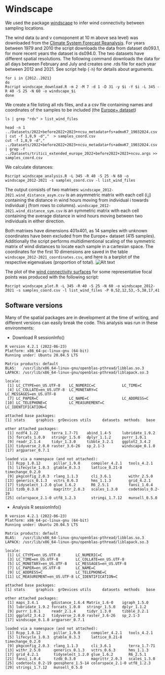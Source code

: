 # Windscape
We used the package [windscape](https://github.com/matthewkling/windscape) to infer wind connectivity between sampling locations.

The wind data (u and v comoponent at 10 m above sea level) was downloaded from the [Climate System Forecast Reanalysis](https://rda.ucar.edu/datasets/).
For years between 1979 and 2010 the script downloads the data from dataset ds093.1, for more recent years the dataset is ds094.0. The two datasets have different spatial resolutions. 
The following command downloads the data for all days between February and July and creates one .rds file for each year between 2012 and 2021. See script help (`-h`) for details about arguments. 

```
for i in {2012..2021}
do 
Rscript windscape_download.R -m 2 -M 7 -d 1 -D 31 -y $i -Y $i -L 345 -R 40 -S 25 -N 60 -o windscape_$i
done
```

We create a file listing all rds files, and a a csv file containing names and coordinates of the samples to be included (the [Europe+ dataset](../Datasets/Datasets.md)) 

```
ls | grep "rds" > list_wind_files

head -n 1 ../Datasets/2022+before2022+2023+ncsu_metadata+fs+admxK7_19032024.csv | cut -f 1,8,9 -d","  > samples_coord.csv
cut -f 1,8,9 -d"," ../Datasets/2022+before2022+2023+ncsu_metadata+fs+admxK7_19032024.csv | grep -f ../Datasets/tritici_extended_europe_2022+before2022+2023+ncsu.args >> samples_coord.csv

```

We calculate distances: 

```
Rscript windscape_analysis.R -L 345 -R 40 -S 25 -N 60 -o windscape_2012-2021 -s samples_coord.csv -l list_wind_files
```

The output consists of two matrixes: 
`windscape_2012-2021.wind_distance_asym.csv` is an asymmetric matrix with each cell (i,j) containing the distance in wind hours moving from individual i towards individual j (from rows to columns). 
`windscape_2012-2021.wind_distance_sym.csv` is an symmetric matrix with each cell containing the average distance in wind hours moving between two individuals in either direction.

Both matrixes have dimensions 401x401, as 14 samples with unknown coordinates have been excluded from the Europe+ dataset (415 samples).
Additionally the script performs multidimentional scaling of the symmetric matrix of wind distances to locate each sample in a cartesian space. The coordinates for the first 10 dimensions are saved in the table `windscape_2012-2021_coordinates.csv`, and here is a barplot of the respective eigenvalues (proportion of total).
![Alt text]()

The plot of the [wind connectivity surfaces](./2012-2021_allsites_wind_map.pdf) for some representative focal points was produced with the following script:

```
Rscript windscape_plot.R -L 345 -R 40 -S 25 -N 60 -o windscape_2012-2021 -s samples_coord.csv -l list_wind_files -P 0,52,12,53,-5,38,17,41

```

## Software versions
Many of the spatial packages are in development at the time of writing, and different versions can easily break the code. This analysis was run in these environments:


- Download R sessionInfo()
```
R version 4.2.1 (2022-06-23)
Platform: x86_64-pc-linux-gnu (64-bit)
Running under: Ubuntu 20.04.5 LTS

Matrix products: default
BLAS:   /usr/lib/x86_64-linux-gnu/openblas-pthread/libblas.so.3
LAPACK: /usr/lib/x86_64-linux-gnu/openblas-pthread/liblapack.so.3

locale:
 [1] LC_CTYPE=en_US.UTF-8    LC_NUMERIC=C            LC_TIME=C              
 [4] LC_COLLATE=en_US.UTF-8  LC_MONETARY=C           LC_MESSAGES=en_US.UTF-8
 [7] LC_PAPER=C              LC_NAME=C               LC_ADDRESS=C           
[10] LC_TELEPHONE=C          LC_MEASUREMENT=C        LC_IDENTIFICATION=C    

attached base packages:
[1] stats     graphics  grDevices utils     datasets  methods   base     

other attached packages:
 [1] ncdf4_1.22      terra_1.7-71    abind_1.4-5     lubridate_1.9.2
 [5] forcats_1.0.0   stringr_1.5.0   dplyr_1.1.2     purrr_1.0.1    
 [9] readr_2.1.4     tidyr_1.3.0     tibble_3.2.1    ggplot2_3.4.2  
[13] tidyverse_2.0.0 raster_3.6-26   sp_2.1-3        windscape_0.1.0
[17] argparser_0.7.1

loaded via a namespace (and not attached):
 [1] Rcpp_1.0.12      pillar_1.9.0     compiler_4.2.1   tools_4.2.1     
 [5] lifecycle_1.0.3  gtable_0.3.3     lattice_0.21-8   timechange_0.2.0
 [9] pkgconfig_2.0.3  rlang_1.1.3      cli_3.6.1        withr_2.5.0     
[13] generics_0.1.3   vctrs_0.6.3      hms_1.1.3        grid_4.2.1      
[17] tidyselect_1.2.0 glue_1.6.2       R6_2.5.1         fansi_1.0.4     
[21] tzdb_0.3.0       magrittr_2.0.3   scales_1.3.0     codetools_0.2-19
[25] colorspace_2.1-0 utf8_1.2.3       stringi_1.7.12   munsell_0.5.0   

```
- Analysis R sessionInfo()

```
R version 4.2.1 (2022-06-23)
Platform: x86_64-pc-linux-gnu (64-bit)
Running under: Ubuntu 20.04.5 LTS

Matrix products: default
BLAS:   /usr/lib/x86_64-linux-gnu/openblas-pthread/libblas.so.3
LAPACK: /usr/lib/x86_64-linux-gnu/openblas-pthread/liblapack.so.3

locale:
 [1] LC_CTYPE=en_US.UTF-8       LC_NUMERIC=C              
 [3] LC_TIME=en_US.UTF-8        LC_COLLATE=en_US.UTF-8    
 [5] LC_MONETARY=en_US.UTF-8    LC_MESSAGES=en_US.UTF-8   
 [7] LC_PAPER=en_US.UTF-8       LC_NAME=C                 
 [9] LC_ADDRESS=C               LC_TELEPHONE=C            
[11] LC_MEASUREMENT=en_US.UTF-8 LC_IDENTIFICATION=C       

attached base packages:
[1] stats     graphics  grDevices utils     datasets  methods   base     

other attached packages:
 [1] maps_3.4.1      gdistance_1.6.4 Matrix_1.6-0    igraph_1.5.0   
 [5] lubridate_1.9.2 forcats_1.0.0   stringr_1.5.0   dplyr_1.1.2    
 [9] purrr_1.0.1     readr_2.1.4     tidyr_1.3.0     tibble_3.2.1   
[13] ggplot2_3.4.2   tidyverse_2.0.0 raster_3.6-26   sp_2.1-3       
[17] windscape_0.1.0 argparser_0.7.1

loaded via a namespace (and not attached):
 [1] Rcpp_1.0.12      pillar_1.9.0     compiler_4.2.1   tools_4.2.1     
 [5] lifecycle_1.0.3  gtable_0.3.3     lattice_0.21-8   timechange_0.2.0
 [9] pkgconfig_2.0.3  rlang_1.1.3      cli_3.6.1        terra_1.7-71    
[13] withr_2.5.0      generics_0.1.3   vctrs_0.6.3      hms_1.1.3       
[17] grid_4.2.1       tidyselect_1.2.0 glue_1.6.2       R6_2.5.1        
[21] fansi_1.0.4      tzdb_0.3.0       magrittr_2.0.3   scales_1.3.0    
[25] codetools_0.2-19 geosphere_1.5-14 colorspace_2.1-0 utf8_1.2.3      
[29] stringi_1.7.12   munsell_0.5.0
```
